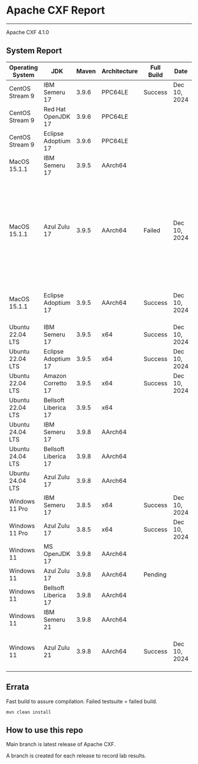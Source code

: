 # Apache CXF Report
--- 

Apache CXF 4.1.0

## System Report

| Operating System    | JDK       | Maven | Architecture | Full Build | Date  | Notes |
|---------------------|-----------|-------|--------------|------------|-------|-------|
| CentOS Stream 9     | IBM Semeru 17  | 3.9.6 | PPC64LE      | Success  | Dec 10, 2024 | |
| CentOS Stream 9     | Red Hat OpenJDK 17  | 3.9.6 | PPC64LE      |  |  | |
| CentOS Stream 9     | Eclipse Adoptium 17  | 3.9.6 | PPC64LE      |  |  | |
| MacOS 15.1.1          | IBM Semeru 17  | 3.9.5 | AArch64      |  |  | |
| MacOS 15.1.1          | Azul Zulu 17  | 3.9.5 | AArch64     | Failed | Dec 10, 2024 | CXF Core, CXF Code Generation Maven2 Plugins, CXF WADL2Java Code Generation Maven2 Plugin, CXF WS-Discovery API, Test for generating code from wsdl in repo, SSE Integration System Tests for Tomcat |
| MacOS 15.1.1          | Eclipse Adoptium 17  | 3.9.5 | AArch64      | Success | Dec 10, 2024  | Failed test cases in SSE for Tomcat/Undertow, and WS Discovery API |
| Ubuntu 22.04 LTS    | IBM Semeru 17  | 3.9.5 | x64      | Success | Dec 10, 2024 | |
| Ubuntu 22.04 LTS    | Eclipse Adoptium 17  | 3.9.5 | x64     | Success | Dec 10, 2024 | |
| Ubuntu 22.04 LTS    | Amazon Corretto 17  | 3.9.5 | x64      | Success | Dec 10, 2024 | |
| Ubuntu 22.04 LTS    | Bellsoft Liberica 17  | 3.9.5 | x64      |  |  | |
| Ubuntu 24.04 LTS    | IBM Semeru 17  | 3.9.8 | AArch64      |  |  | |
| Ubuntu 24.04 LTS    | Bellsoft Liberica 17 | 3.9.8 | AArch64      |  |  | |
| Ubuntu 24.04 LTS    | Azul Zulu 17  | 3.9.8 | AArch64      |  |  | |
| Windows 11 Pro      | IBM Semeru 17  | 3.8.5 | x64      | Success | Dec 10, 2024  | A few failed uncategorized system tests |
| Windows 11 Pro      | Azul Zulu 17  | 3.8.5 | x64      | Success | Dec 10, 2024 | |
| Windows 11       | MS OpenJDK 17  | 3.9.8 | AArch64      |  |  | |
| Windows 11       | Azul Zulu 17  | 3.9.8 | AArch64      | Pending |  | |
| Windows 11       | Bellsoft Liberica 17  | 3.9.8 | AArch64      |  |  | |
| Windows 11       | IBM Semeru 21  | 3.9.8 | AArch64      |  |  | |
| Windows 11       | Azul Zulu 21  | 3.9.8 | AArch64      | Success | Dec 10, 2024 | Failed test case in Distributed Tracing Integration System Tests |



## Errata


Fast build to assure compilation. Failed testsuite = failed build.
```
mvn clean install
```

## How to use this repo

Main branch is latest release of Apache CXF.

A branch is created for each release to record lab results.
